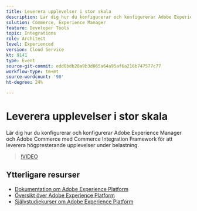 ```yaml
---
title: Leverera upplevelser i stor skala
description: Lär dig hur du konfigurerar och konfigurerar Adobe Experience Manager och Adobe Commerce med Commerce Integration Framework för att leverera högpresterande upplevelser under belastning.
solution: Commerce, Experience Manager
feature: Developer Tools
topic: Integrations
role: Architect
level: Experienced
version: Cloud Service
kt: 9141
type: Event
source-git-commit: edd0bdb28a9b3d065a64a95af6a216b747577c77
workflow-type: tm+mt
source-wordcount: '90'
ht-degree: 24%

---
```


# Leverera upplevelser i stor skala

Lär dig hur du konfigurerar och konfigurerar Adobe Experience Manager och Adobe Commerce med Commerce Integration Framework för att leverera högpresterande upplevelser under belastning.

>[!VIDEO](https://video.tv.adobe.com/v/337582/?quality=12&learn=on&hidetitle=true)

## Ytterligare resurser

- [Dokumentation om Adobe Experience Platform](https://experienceleague.adobe.com/docs/experience-platform.html)
- [Översikt över Adobe Experience Platform](https://experienceleague.adobe.com/docs/experience-platform/landing/home.html)
- [Självstudiekurser om Adobe Experience Platform](https://experienceleague.adobe.com/docs/platform-learn/tutorials/overview.html?lang=sv)
